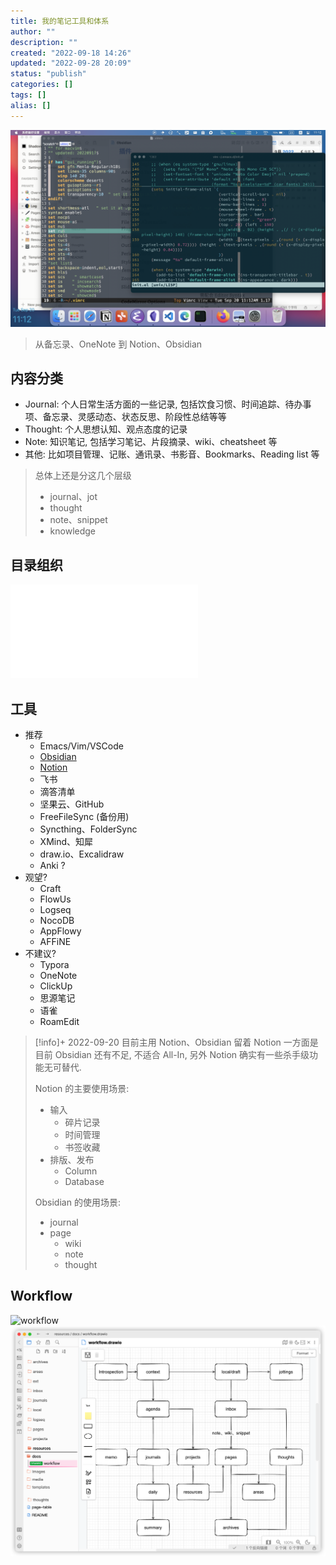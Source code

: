 ```yaml
---
title: 我的笔记工具和体系
author: ""
description: ""
created: "2022-09-18 14:26"
updated: "2022-09-28 20:09"
status: "publish"
categories: []
tags: []
alias: []
---
```

![](../resources/attachments/我的笔记工具和体系-20220928.png)


> 从备忘录、OneNote 到 Notion、Obsidian

## 内容分类
- Journal: 个人日常生活方面的一些记录, 包括饮食习惯、时间追踪、待办事项、备忘录、灵感动态、状态反思、阶段性总结等等
- Thought: 个人思想认知、观点态度的记录
- Note: 知识笔记, 包括学习笔记、片段摘录、wiki、cheatsheet 等
- 其他: 比如项目管理、记账、通讯录、书影音、Bookmarks、Reading list 等

> 总体上还是分这几个层级
> - journal、jot
> - thought
> - note、snippet
> - knowledge

## 目录组织
![Obsidian 目录组织](Obsidian/Obsidian%20目录组织.md)

## 工具
- 推荐
    - Emacs/Vim/VSCode
    - [Obsidian](Obsidian/Obsidian.md)
    - [Notion](Notion/Notion.md)
    - 飞书
    - 滴答清单
    - 坚果云、GitHub
    - FreeFileSync (备份用)
    - Syncthing、FolderSync
    - XMind、知犀
    - draw.io、Excalidraw
    - Anki ?
- 观望?
    - Craft
    - FlowUs
    - Logseq
    - NocoDB
    - AppFlowy
    - AFFiNE
- 不建议?
    - Typora
    - OneNote
    - ClickUp
    - 思源笔记
    - 语雀
    - RoamEdit

> [!info]+ 2022-09-20 目前主用 Notion、Obsidian
> 留着 Notion 一方面是目前 Obsidian 还有不足, 不适合 All-In, 另外 Notion 确实有一些杀手级功能无可替代.
> 
> Notion 的主要使用场景: 
> - 输入
>     - 碎片记录
>     - 时间管理
>     - 书签收藏
> - 排版、发布
>     - Column
>     - Database
> 
> Obsidian 的使用场景:
> - journal
> - page
>     - wiki
>     - note
>     - thought
> 

## Workflow
![workflow](../resources/attachments/workflow.drawio)
![](../resources/attachments/workflow.png)
